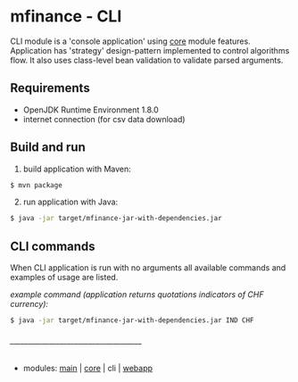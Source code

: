 # mfinance - CLI #
                        
CLI module is a 'console application' using [core](../core/README.md) module features. Application has 'strategy' design-pattern implemented to control algorithms flow.
It also uses class-level bean validation to validate parsed arguments. 

## Requirements ##

* OpenJDK Runtime Environment 1.8.0
* internet connection (for csv data download)

## Build and run ##

1. build application with Maven:

 
```bash
$ mvn package
```

2. run application with Java:

 
```bash
$ java -jar target/mfinance-jar-with-dependencies.jar
```    

## CLI commands ##

When CLI application is run with no arguments all available commands and examples of usage are listed. 

*example command (application returns quotations indicators of CHF currency):*    
```bash
$ java -jar target/mfinance-jar-with-dependencies.jar IND CHF
```    


###### _____________________________________
* modules:   [main](../README.md) | [core](../core/README.md) | cli | [webapp](../webapp/README.md)